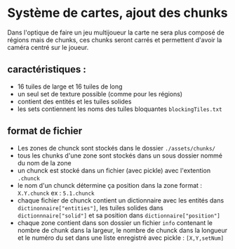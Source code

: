 # Système de cartes, ajout des chunks
Dans l'optique de faire un jeu multijoueur la carte ne sera plus composé de régions mais de chunks, ces chunks seront carrés et permettent d'avoir la caméra centré sur le joueur.

## caractéristiques :
- 16 tuiles de large et 16 tuiles de long
- un seul set de texture possible (comme pour les régions)
- contient des entités et les tuiles solides
- les sets contiennent les noms des tuiles bloquantes `blockingTiles.txt`

## format de fichier
- Les zones de chunck sont stockés dans le dossier `./assets/chunks/`
- tous les chunks d'une zone sont stockés dans un sous dossier nommé du nom de la zone
- un chunck est stocké dans un fichier (avec pickle) avec l'extention `.chunck`
- le nom d'un chunck détermine ça position dans la zone format : `X.Y.chunck` ex : `5.1.chunck`
- chaque fichier de chunck contient un dictionnaire avec les entités dans `dictinonnaire["entities"]`, les tuiles solides dans `dictionnnaire["solid"]` et sa position dans `dictionnaire["position"]`
- chaque zone contient dans son dossier un fichier `info` contenant le nombre de chunk dans la largeur, le nombre de chunck dans la longueur et le numéro du set dans une liste enregistré avec pickle : `[X,Y,setNum]`

